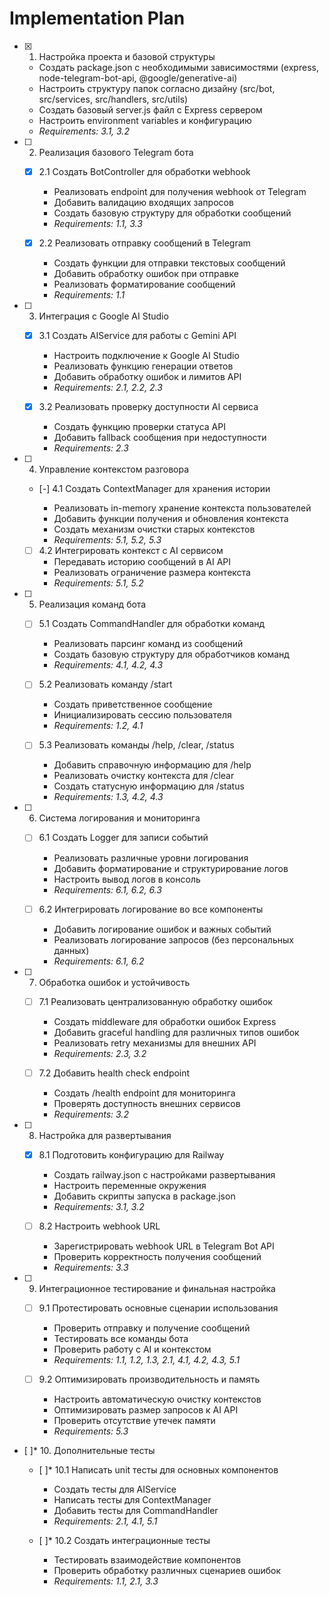 # Implementation Plan

- [x] 1. Настройка проекта и базовой структуры



  - Создать package.json с необходимыми зависимостями (express, node-telegram-bot-api, @google/generative-ai)
  - Настроить структуру папок согласно дизайну (src/bot, src/services, src/handlers, src/utils)
  - Создать базовый server.js файл с Express сервером
  - Настроить environment variables и конфигурацию
  - _Requirements: 3.1, 3.2_


- [ ] 2. Реализация базового Telegram бота
  - [x] 2.1 Создать BotController для обработки webhook


    - Реализовать endpoint для получения webhook от Telegram
    - Добавить валидацию входящих запросов
    - Создать базовую структуру для обработки сообщений
    - _Requirements: 1.1, 3.3_
  
  - [x] 2.2 Реализовать отправку сообщений в Telegram

    - Создать функции для отправки текстовых сообщений
    - Добавить обработку ошибок при отправке
    - Реализовать форматирование сообщений
    - _Requirements: 1.1_

- [ ] 3. Интеграция с Google AI Studio
  - [x] 3.1 Создать AIService для работы с Gemini API


    - Настроить подключение к Google AI Studio
    - Реализовать функцию генерации ответов
    - Добавить обработку ошибок и лимитов API
    - _Requirements: 2.1, 2.2, 2.3_
  

  - [x] 3.2 Реализовать проверку доступности AI сервиса

    - Создать функцию проверки статуса API
    - Добавить fallback сообщения при недоступности
    - _Requirements: 2.3_

- [ ] 4. Управление контекстом разговора
  - [-] 4.1 Создать ContextManager для хранения истории

    - Реализовать in-memory хранение контекста пользователей
    - Добавить функции получения и обновления контекста
    - Создать механизм очистки старых контекстов
    - _Requirements: 5.1, 5.2, 5.3_
  
  - [ ] 4.2 Интегрировать контекст с AI сервисом
    - Передавать историю сообщений в AI API
    - Реализовать ограничение размера контекста
    - _Requirements: 5.1, 5.2_

- [ ] 5. Реализация команд бота
  - [ ] 5.1 Создать CommandHandler для обработки команд
    - Реализовать парсинг команд из сообщений
    - Создать базовую структуру для обработчиков команд
    - _Requirements: 4.1, 4.2, 4.3_
  
  - [ ] 5.2 Реализовать команду /start
    - Создать приветственное сообщение
    - Инициализировать сессию пользователя
    - _Requirements: 1.2, 4.1_
  
  - [ ] 5.3 Реализовать команды /help, /clear, /status
    - Добавить справочную информацию для /help
    - Реализовать очистку контекста для /clear
    - Создать статусную информацию для /status
    - _Requirements: 1.3, 4.2, 4.3_

- [ ] 6. Система логирования и мониторинга
  - [ ] 6.1 Создать Logger для записи событий
    - Реализовать различные уровни логирования
    - Добавить форматирование и структурирование логов
    - Настроить вывод логов в консоль
    - _Requirements: 6.1, 6.2, 6.3_
  
  - [ ] 6.2 Интегрировать логирование во все компоненты
    - Добавить логирование ошибок и важных событий
    - Реализовать логирование запросов (без персональных данных)
    - _Requirements: 6.1, 6.2_

- [ ] 7. Обработка ошибок и устойчивость
  - [ ] 7.1 Реализовать централизованную обработку ошибок
    - Создать middleware для обработки ошибок Express
    - Добавить graceful handling для различных типов ошибок
    - Реализовать retry механизмы для внешних API
    - _Requirements: 2.3, 3.2_
  
  - [ ] 7.2 Добавить health check endpoint
    - Создать /health endpoint для мониторинга
    - Проверять доступность внешних сервисов
    - _Requirements: 3.2_

- [ ] 8. Настройка для развертывания
  - [x] 8.1 Подготовить конфигурацию для Railway



    - Создать railway.json с настройками развертывания
    - Настроить переменные окружения
    - Добавить скрипты запуска в package.json
    - _Requirements: 3.1, 3.2_


  
  - [ ] 8.2 Настроить webhook URL
    - Зарегистрировать webhook URL в Telegram Bot API
    - Проверить корректность получения сообщений
    - _Requirements: 3.3_

- [ ] 9. Интеграционное тестирование и финальная настройка
  - [ ] 9.1 Протестировать основные сценарии использования
    - Проверить отправку и получение сообщений
    - Тестировать все команды бота
    - Проверить работу с AI и контекстом
    - _Requirements: 1.1, 1.2, 1.3, 2.1, 4.1, 4.2, 4.3, 5.1_
  
  - [ ] 9.2 Оптимизировать производительность и память
    - Настроить автоматическую очистку контекстов
    - Оптимизировать размер запросов к AI API
    - Проверить отсутствие утечек памяти
    - _Requirements: 5.3_

- [ ]* 10. Дополнительные тесты
  - [ ]* 10.1 Написать unit тесты для основных компонентов
    - Создать тесты для AIService
    - Написать тесты для ContextManager
    - Добавить тесты для CommandHandler
    - _Requirements: 2.1, 4.1, 5.1_
  
  - [ ]* 10.2 Создать интеграционные тесты
    - Тестировать взаимодействие компонентов
    - Проверить обработку различных сценариев ошибок
    - _Requirements: 1.1, 2.1, 3.3_